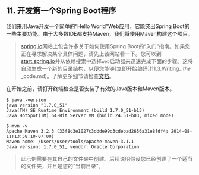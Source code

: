 ## 11. 开发第一个Spring Boot程序

我们来用Java开发一个简单的“Hello World”Web应用，它能突出Spring Boot的一些主要功能。由于大多数IDE都支持Maven，我们将使用Maven构建这个项目。

>[spring.io](https://spring.io)网站上包含许多关于如何使用Spring Boot的“入门”指南。如果您正在寻求解决某个具体问题，请先上该网站看一下。您可以到[start.spring.io](https://start.spring.io)并从依赖搜索中选择`web`启动器来迅速完成下面的步骤。这将自动生成一个新的目录结构，以便您能够[立即开始编码](11.3.Writing_ _the_ _code.md)。了解更多细节请检查[文档](https://github.com/spring-io/initializr)。

在开始之前，请打开终端检查是否安装了有效的Java版本和Maven版本。

```
$ java -version
java version "1.7.0_51"
Java(TM) SE Runtime Environment (build 1.7.0_51-b13)
Java HotSpot(TM) 64-Bit Server VM (build 24.51-b03, mixed mode)
```

```
$ mvn -v
Apache Maven 3.2.3 (33f8c3e1027c3ddde99d3cdebad2656a31e8fdf4; 2014-08-11T13:58:10-07:00)
Maven home: /Users/user/tools/apache-maven-3.1.1
Java version: 1.7.0_51, vendor: Oracle Corporation
```

>此示例需要在其自己的文件夹中创建。后续说明假设您已经创建了一个适当的文件夹，并且是您的“当前目录”。

